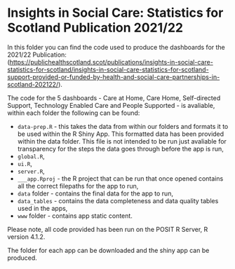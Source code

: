 # Insights in Social Care: Statistics for Scotland Publication 2021/22

In this folder you can find the code used to produce the dashboards for the 2021/22 Publication:(https://publichealthscotland.scot/publications/insights-in-social-care-statistics-for-scotland/insights-in-social-care-statistics-for-scotland-support-provided-or-funded-by-health-and-social-care-partnerships-in-scotland-202122/).

The code for the 5 dashboards - Care at Home, Care Home, Self-directed Support, Technology Enabled Care and People Supported - is avaliable, within each folder the following can be found:
- `data-prep.R` - this takes the data from within our folders and formats it to be used within the R Shiny App. This formatted data has been provided within the data folder. This file is not intended to be run just avaliable for transparency for the steps the data goes through before the app is run,
- `global.R`,
- `ui.R`,
- `server.R`,
- `___app.Rproj` - the R project that can be run that once opened contains all the correct filepaths for the app to run,
- `data` folder - contains the final data for the app to run,
- `data_tables` - contains the data completeness and data quality tables used in the apps,
- `www` folder - contains app static content.


Please note, all code provided has been run on the POSIT R Server, R version 4.1.2. 


The folder for each app can be downloaded and the shiny app can be produced.

